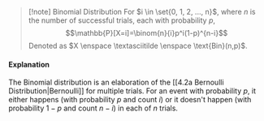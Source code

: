 >[!note] Binomial Distribution
>For $i \in \set{0, 1, 2, ..., n}$, where $n$ is the number of successful trials, each with probability $p$,
>$$\mathbb{P}[X=i]=\binom{n}{i}p^i(1-p)^{n-i}$$
>Denoted as $X \enspace \textasciitilde \enspace \text{Bin}(n,p)$.
#### Explanation
The Binomial distribution is an elaboration of the [[4.2a Bernoulli Distribution|Bernoulli]] for multiple trials. For an event with probability $p$, it either happens (with probability $p$ and count $i$) or it doesn't happen (with probability $1-p$ and count $n-i$) in each of $n$ trials.

